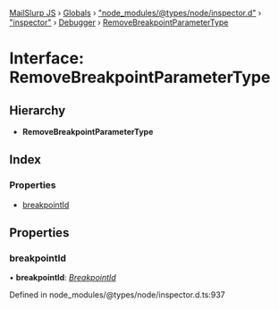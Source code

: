 [MailSlurp JS](../README.md) › [Globals](../globals.md) › ["node_modules/@types/node/inspector.d"](../modules/_node_modules__types_node_inspector_d_.md) › ["inspector"](../modules/_node_modules__types_node_inspector_d_._inspector_.md) › [Debugger](../modules/_node_modules__types_node_inspector_d_._inspector_.debugger.md) › [RemoveBreakpointParameterType](_node_modules__types_node_inspector_d_._inspector_.debugger.removebreakpointparametertype.md)

# Interface: RemoveBreakpointParameterType

## Hierarchy

* **RemoveBreakpointParameterType**

## Index

### Properties

* [breakpointId](_node_modules__types_node_inspector_d_._inspector_.debugger.removebreakpointparametertype.md#breakpointid)

## Properties

###  breakpointId

• **breakpointId**: *[BreakpointId](../modules/_node_modules__types_node_inspector_d_._inspector_.debugger.md#breakpointid)*

Defined in node_modules/@types/node/inspector.d.ts:937
